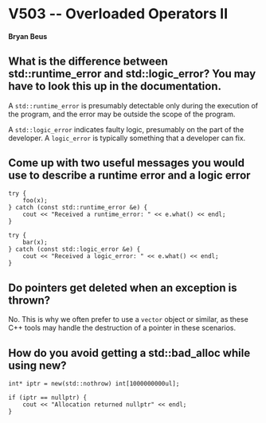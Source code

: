 # V503 -- Overloaded Operators II

#### Bryan Beus

## What is the difference between std::runtime\_error and std::logic\_error? You may have to look this up in the documentation.

A `std::runtime_error` is presumably detectable only during the execution of the program, and the error may be outside the scope of the program.

A `std::logic_error` indicates faulty logic, presumably on the part of the developer. A `logic_error` is typically something that a developer can fix.

## Come up with two useful messages you would use to describe a runtime error and a logic error

```
try {
    foo(x);
} catch (const std::runtime_error &e) {
    cout << "Received a runtime_error: " << e.what() << endl;
}
```

```
try {
    bar(x);
} catch (const std::logic_error &e) {
    cout << "Received a logic_error: " << e.what() << endl;
}
```

## Do pointers get deleted when an exception is thrown?

No. This is why we often prefer to use a `vector` object or similar, as these C++ tools may handle the destruction of a pointer in these scenarios.

## How do you avoid getting a std::bad\_alloc while using new?

```
int* iptr = new(std::nothrow) int[1000000000ul];

if (iptr == nullptr) {
    cout << "Allocation returned nullptr" << endl;
}
```

